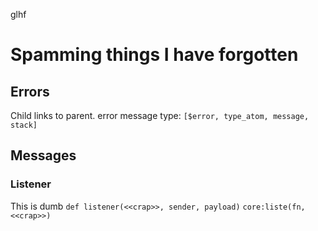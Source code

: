 glhf


# Spamming things I have forgotten

## Errors

Child links to parent.
error message type:
`[$error, type_atom, message, stack]`

## Messages

### Listener
  This is dumb
  `def listener(<<crap>>, sender, payload)`
  `core:liste(fn, <<crap>>)`
